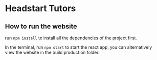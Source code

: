 # Headstart Tutors

## How to run the website

run `npm install` to install all the dependencies of the project first. 

In the terminal, run `npm start` to start the react app, you can alternatively view the website in the build production folder.


